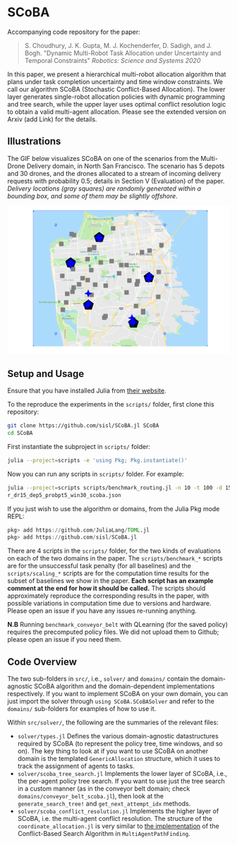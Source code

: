 # SCoBA
Accompanying code repository for the paper:

> S. Choudhury, J. K. Gupta, M. J. Kochenderfer, D. Sadigh, and J. Bogh. "Dynamic Multi-Robot Task Allocation under Uncertainty and Temporal Constraints" *Robotics: Science and Systems 2020*

In this paper, we present a hierarchical multi-robot allocation algorithm that plans under task completion uncertainty and time window constraints. We call our algorithm SCoBA (Stochastic Conflict-Based Allocation). The lower layer generates single-robot allocation policies with dynamic programming and tree search, while the upper layer uses optimal conflict resolution logic to obtain a valid multi-agent allocation. Please see the extended version on Arxiv (add Link) for the details.

## Illustrations

The GIF below visualizes SCoBA on one of the scenarios from the Multi-Drone Delivery domain, in North San Francisco. The scenario has 5 depots and 30 drones, and the drones allocated to a stream of incoming delivery requests with probability 0.5; details in Section V (Evaluation) of the paper. _Delivery locations (gray squares) are randomly generated within a bounding
box, and some of them may be slightly offshore_.

![SF Example](img/routing_5dep30dr_oneprob.gif)

## Setup and Usage

Ensure that you have installed Julia from [their website](https://julialang.org/downloads/). 

To the reproduce the experiments in the `scripts/` folder, first clone this
repository:
```bash
git clone https://github.com/sisl/SCoBA.jl SCoBA
cd SCoBA
```
First instantiate the subproject in `scripts/` folder:
```bash
julia --project=scripts -e 'using Pkg; Pkg.instantiate()'
```
Now you can run any scripts in `scripts/` folder. For example:
```bash
julia --project=scripts scripts/benchmark_routing.jl -n 10 -t 100 -d 15 -e 5 -p 0.5 -w 30 scoba
r_dr15_dep5_probpt5_win30_scoba.json
```



If you just wish to use the algorithm or domains, from the Julia Pkg mode REPL:
```julia
pkg> add https://github.com/JuliaLang/TOML.jl 
pkg> add https://github.com/sisl/SCoBA.jl
```

There are 4 scripts in the `scripts/` folder, for the two kinds of evaluations on each of the two domains in the paper. The `scripts/benchmark_*` scripts are for the unsuccessful task penalty (for all baselines) and the `scripts/scaling_*` scripts are for the computation time results for the subset of baselines we show in the paper. **Each script has an example comment at the end for how it should be called.** The scripts should approximately reproduce the corresponding results in the paper, with possible variations in computation time due to versions and hardware. Please open an issue if you have any issues re-running anything.

**N.B** Running `benchmark_conveyor_belt` with QLearning (for the saved policy) requires the precomputed policy files. We did not upload them to Github; please open an issue if you need them.

## Code Overview
The two sub-folders in `src/`, i.e., `solver/` and `domains/` contain the domain-agnostic SCoBA algorithm and the domain-dependent implementations respectively. If you want to implement SCoBA on your own domain, you can just import the solver through `using SCoBA.SCoBASolver` and refer to the `domains/` sub-folders for examples of how to use it.

Within `src/solver/`, the following are the summaries of the relevant files:

- `solver/types.jl` Defines the various domain-agnostic datastructures required by SCoBA (to represent the policy tree, time windows, and so on). The key thing to look at if you want to use SCoBA on another domain is the templated `GenericAllocation` structure, which it uses to track the assignment of agents to tasks.
- `solver/scoba_tree_search.jl` Implements the lower layer of SCoBA, i.e., the per-agent policy tree search. If you want to use just the tree search in a custom manner (as in the conveyor belt domain; check `domains/conveyor_belt_scoba.jl`), then look at the `generate_search_tree!` and `get_next_attempt_idx` methods.
- `solver/scoba_conflict_resolution.jl` Implements the higher layer of SCoBA, i.e. the multi-agent conflict resolution. The structure of the `coordinate_allocation.jl` is very similar to [the implementation](https://github.com/Shushman/MultiAgentPathFinding.jl/blob/master/src/cbs.jl) of the Conflict-Based Search Algorithm in `MultiAgentPathFinding`.
